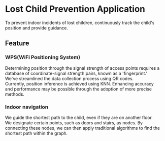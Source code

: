 # Lost Child Prevention Application

To prevent indoor incidents of lost children, continuously track the child's position and provide guidance.

## Feature

### WPS(WiFi Positioning System)

Determining position through the signal strength of access points requires a database of coordinate-signal strength pairs, known as a 'fingerprint.' We've streamlined the data collection process using QR codes.  
Currently, position inference is achieved using KNN. Enhancing accuracy and performance may be possible through the adoption of more precise methods.

### Indoor navigation

We guide the shortest path to the child, even if they are on another floor. We designate certain points, such as doors and stairs, as nodes. By connecting these nodes, we can then apply traditional algorithms to find the shortest path within the graph.

